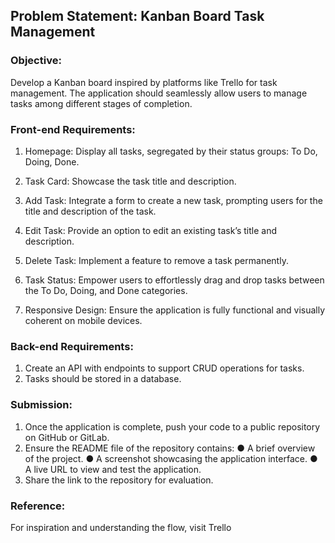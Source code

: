 ## Problem Statement: Kanban Board Task Management

### Objective:
Develop a Kanban board inspired by platforms like Trello for task management. The application
should seamlessly allow users to manage tasks among different stages of completion.


### Front-end Requirements:

1. Homepage: Display all tasks, segregated by their status groups: To Do, Doing, Done.

2. Task Card: Showcase the task title and description.

3. Add Task: Integrate a form to create a new task, prompting users for the title and
description of the task.

4. Edit Task: Provide an option to edit an existing task’s title and description.

5. Delete Task: Implement a feature to remove a task permanently.

6. Task Status: Empower users to effortlessly drag and drop tasks between the To Do,
Doing, and Done categories.

7. Responsive Design: Ensure the application is fully functional and visually coherent on
mobile devices.


### Back-end Requirements:

1. Create an API with endpoints to support CRUD operations for tasks.
2. Tasks should be stored in a database.


### Submission:

1. Once the application is complete, push your code to a public repository on GitHub or GitLab.
2. Ensure the README file of the repository contains:
     ● A brief overview of the project.
     ● A screenshot showcasing the application interface.
     ● A live URL to view and test the application.
3. Share the link to the repository for evaluation.

### Reference:

For inspiration and understanding the flow, visit Trello
